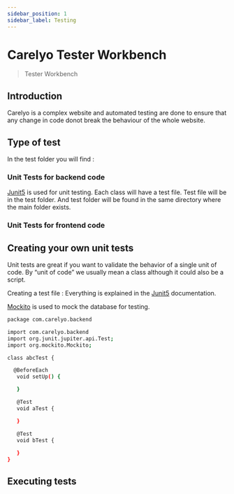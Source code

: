 ```yaml
---
sidebar_position: 1
sidebar_label: Testing
---
```

# Carelyo Tester Workbench

> Tester Workbench

## Introduction

Carelyo is a complex website and automated testing are done to ensure that any change in code donot break the behaviour of the whole website.  

## Type of test

In the test folder you will find :  

### Unit Tests for backend code

[Junit5](https://junit.org/junit5/) is used for unit testing. Each class will have a test file. Test file will be in the test folder. And test folder will be found in the same directory where the main folder exists.

### Unit Tests for frontend code

## Creating your own unit tests

Unit tests are great if you want to validate the behavior of a single unit of code. By “unit of code” we usually mean a class although it could also be a script.

Creating a test file : Everything is explained in the [Junit5](https://junit.org/junit5/) documentation.

[Mockito](https://site.mockito.org/) is used to mock the database for testing.

```bash
package com.carelyo.backend

import com.carelyo.backend
import org.junit.jupiter.api.Test;
import org.mockito.Mockito;

class abcTest {

  @BeforeEach
   void setUp() {

   }

   @Test
   void aTest {

   }

   @Test
   void bTest {
     
   }
}

```

## Executing tests
